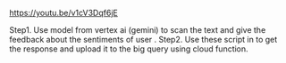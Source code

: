 https://youtu.be/v1cV3Dqf6jE






Step1. Use model from vertex ai (gemini) to scan the text and  give the feedback about the sentiments of user . 
Step2. Use these script in to get the response and upload  it  to the big query using cloud function. 



